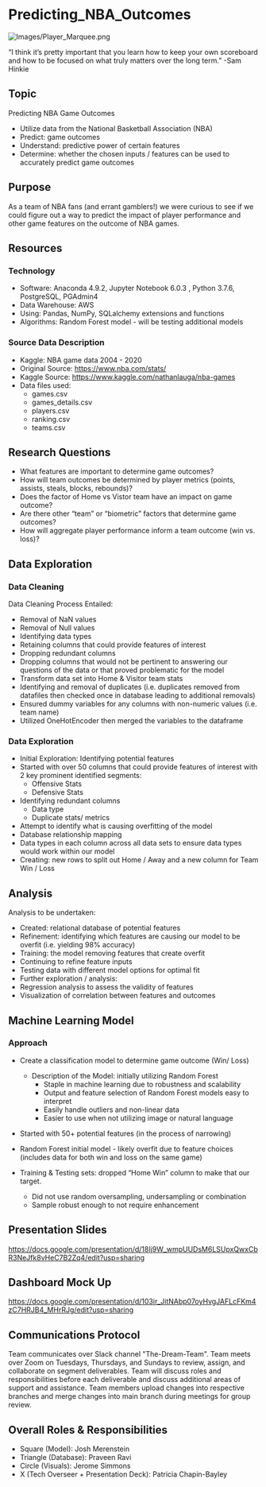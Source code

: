 # Predicting_NBA_Outcomes
![Images/Player_Marquee.png](Images/Player_Marquee.png)

“I think it’s pretty important that you learn how to keep your own scoreboard and how to be focused on what truly matters over the long term.”
-Sam Hinkie

## Topic
Predicting NBA Game Outcomes
- Utilize data from the National Basketball Association (NBA) 
- Predict: game outcomes
- Understand:  predictive power of certain features
- Determine:  whether the chosen inputs / features can be used to accurately predict game outcomes

## Purpose 
As a team of NBA fans (and errant gamblers!) we were curious to see if we could figure out a way to predict the impact of player performance and other game features on the outcome of NBA games.

## Resources

### Technology

- Software: Anaconda 4.9.2, Jupyter Notebook 6.0.3 , Python 3.7.6, PostgreSQL, PGAdmin4
- Data Warehouse:  AWS
- Using: Pandas, NumPy, SQLalchemy extensions and functions
- Algorithms: Random Forest model - will be testing additional models

### Source Data Description
- Kaggle: NBA game data 2004 - 2020
- Original Source:  https://www.nba.com/stats/
- Kaggle Source:  https://www.kaggle.com/nathanlauga/nba-games
- Data files used: 
    - games.csv
    - games_details.csv
    - players.csv
    - ranking.csv
    - teams.csv


## Research Questions
- What features are important to determine game outcomes?
- How will team outcomes be determined by player metrics (points, assists, steals, blocks, rebounds)?
- Does the factor of Home vs Vistor team have an impact on game outcome?
- Are there other “team” or “biometric” factors that determine game outcomes?
- How will aggregate player performance inform a team outcome (win vs. loss)?

## Data Exploration

### Data Cleaning

Data Cleaning Process Entailed:
  - Removal of NaN values
  - Removal of Null values
  - Identifying data types
  - Retaining columns that could provide features of interest
  - Dropping  redundant columns
  - Dropping columns that would not be pertinent to answering our questions of the data or that proved problematic for the model
  - Transform data set into Home & Visitor team stats
  - Identifying and removal of duplicates (i.e. duplicates removed from datafiles then checked once in database leading to additional removals)
  - Ensured dummy variables for any columns with non-numeric values (i.e. team name) 
  - Utilized OneHotEncoder then merged the variables to the dataframe

### Data Exploration

- Initial Exploration:  Identifying potential features
- Started with over 50 columns that could provide features of interest with 2 key prominent identified segments:
  - Offensive Stats
  - Defensive Stats
- Identifying redundant columns
  - Data type
  - Duplicate stats/ metrics 
- Attempt to identify what is causing overfitting of the model
- Database relationship mapping 
- Data types in each column across all data sets to ensure data types would work within our model
- Creating: new rows to split out Home / Away and a new column for Team Win / Loss

## Analysis

Analysis to be undertaken: 
  - Created:  relational database of potential features
  - Refinement: identifying which features are causing our model to be overfit (i.e. yielding 98% accuracy)
  - Training: the model removing features that create overfit
  - Continuing to refine feature inputs
  - Testing data with different model options for optimal fit
  - Further exploration / analysis:
  - Regression analysis to assess the validity of features
  - Visualization of correlation between features and outcomes

## Machine Learning Model

### Approach
- Create a classification model to determine game outcome (Win/ Loss)

  - Description of the Model: initially utilizing Random Forest 
    - Staple in machine learning due to robustness and scalability
    - Output and feature selection of Random Forest models easy to interpret
    - Easily handle outliers and non-linear data
    - Easier to use when not utilizing image or natural language
- Started with 50+ potential features (in the process of narrowing)
- Random Forest initial model - likely overfit due to feature choices (includes data for both win and loss on the same game)
- Training & Testing sets: dropped “Home Win” column to make that our target.  
  - Did not use random oversampling, undersampling or combination
  - Sample robust enough to not require enhancement

## Presentation Slides

https://docs.google.com/presentation/d/18Ij9W_wmpUUDsM6LSUpxQwxCbR3NeJfk8vHeC7B2Zq4/edit?usp=sharing

## Dashboard Mock Up

https://docs.google.com/presentation/d/103ir_JitNAbp07oyHvgJAFLcFKm4zC7HRJB4_MHrRJg/edit?usp=sharing


## Communications Protocol
Team communicates over Slack channel "The-Dream-Team". Team meets over Zoom on Tuesdays, Thursdays, and Sundays to review, assign, and collaborate on segment deliverables. Team will discuss roles and responsibilities before each deliverable and discuss additional areas of support and assistance. Team members upload changes into respective branches and merge changes into main branch during meetings for group review.

## Overall Roles & Responsibilities
- Square (Model): Josh Merenstein
- Triangle (Database): Praveen Ravi
- Circle (Visuals): Jerome Simmons
- X (Tech Overseer + Presentation Deck): Patricia Chapin-Bayley
